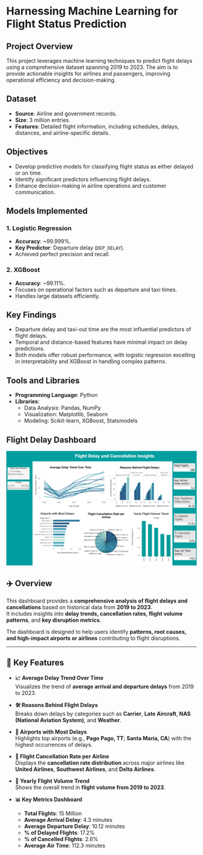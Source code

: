 # Harnessing Machine Learning for Flight Status Prediction

## Project Overview
This project leverages machine learning techniques to predict flight delays using a comprehensive dataset spanning 2019 to 2023. The aim is to provide actionable insights for airlines and passengers, improving operational efficiency and decision-making.

## Dataset
- **Source**: Airline and government records.
- **Size**: 3 million entries.
- **Features**: Detailed flight information, including schedules, delays, distances, and airline-specific details.

## Objectives
- Develop predictive models for classifying flight status as either delayed or on time.
- Identify significant predictors influencing flight delays.
- Enhance decision-making in airline operations and customer communication.

## Models Implemented
### 1. Logistic Regression
- **Accuracy**: ~99.999%.
- **Key Predictor**: Departure delay (`DEP_DELAY`).
- Achieved perfect precision and recall.

### 2. XGBoost
- **Accuracy**: ~99.11%.
- Focuses on operational factors such as departure and taxi times.
- Handles large datasets efficiently.

## Key Findings
- Departure delay and taxi-out time are the most influential predictors of flight delays.
- Temporal and distance-based features have minimal impact on delay predictions.
- Both models offer robust performance, with logistic regression excelling in interpretability and XGBoost in handling complex patterns.

## Tools and Libraries
- **Programming Language**: Python
- **Libraries**:
  - Data Analysis: Pandas, NumPy
  - Visualization: Matplotlib, Seaborn
  - Modeling: Scikit-learn, XGBoost, Statsmodels

## Flight Delay Dashboard
![Flight Delay Dashboard Screenshot](Flight_Delay_SS.png)

## ✈️ Overview

This dashboard provides a **comprehensive analysis of flight delays and cancellations** based on historical data from **2019 to 2023**.  
It includes insights into **delay trends, cancellation rates, flight volume patterns**, and **key disruption metrics**.

The dashboard is designed to help users identify **patterns, root causes, and high-impact airports or airlines** contributing to flight disruptions.

---

## 🔑 Key Features

- **📈 Average Delay Trend Over Time**  
  Visualizes the trend of **average arrival and departure delays** from 2019 to 2023.

- **🛠️ Reasons Behind Flight Delays**  
  Breaks down delays by categories such as **Carrier**, **Late Aircraft**, **NAS (National Aviation System)**, and **Weather**.

- **🛫 Airports with Most Delays**  
  Highlights top airports (e.g., **Pago Pago, TT**; **Santa Maria, CA**) with the highest occurrences of delays.

- **🚫 Flight Cancellation Rate per Airline**  
  Displays the **cancellation rate distribution** across major airlines like **United Airlines**, **Southwest Airlines**, and **Delta Airlines**.

- **📅 Yearly Flight Volume Trend**  
  Shows the overall trend in **flight volume from 2019 to 2023**.

- **📊 Key Metrics Dashboard**  
  - **Total Flights**: 15 Million  
  - **Average Arrival Delay**: 4.3 minutes  
  - **Average Departure Delay**: 10.12 minutes  
  - **% of Delayed Flights**: 17.2%  
  - **% of Cancelled Flights**: 2.6%  
  - **Average Air Time**: 112.3 minutes
